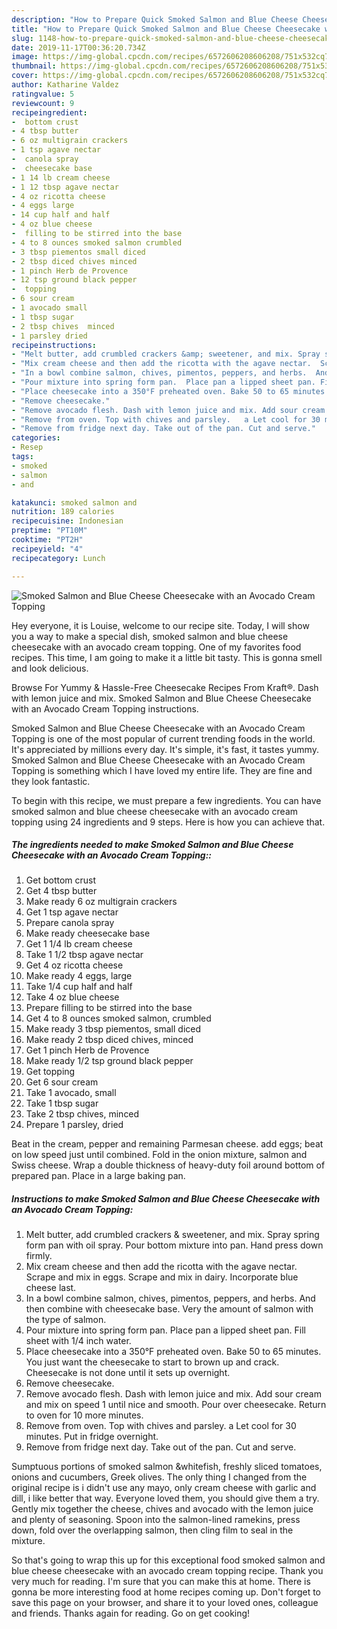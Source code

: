 ```yaml
---
description: "How to Prepare Quick Smoked Salmon and Blue Cheese Cheesecake with an Avocado Cream Topping"
title: "How to Prepare Quick Smoked Salmon and Blue Cheese Cheesecake with an Avocado Cream Topping"
slug: 1148-how-to-prepare-quick-smoked-salmon-and-blue-cheese-cheesecake-with-an-avocado-cream-topping
date: 2019-11-17T00:36:20.734Z
image: https://img-global.cpcdn.com/recipes/6572606208606208/751x532cq70/smoked-salmon-and-blue-cheese-cheesecake-with-an-avocado-cream-topping-recipe-main-photo.jpg
thumbnail: https://img-global.cpcdn.com/recipes/6572606208606208/751x532cq70/smoked-salmon-and-blue-cheese-cheesecake-with-an-avocado-cream-topping-recipe-main-photo.jpg
cover: https://img-global.cpcdn.com/recipes/6572606208606208/751x532cq70/smoked-salmon-and-blue-cheese-cheesecake-with-an-avocado-cream-topping-recipe-main-photo.jpg
author: Katharine Valdez
ratingvalue: 5
reviewcount: 9
recipeingredient:
-  bottom crust
- 4 tbsp butter
- 6 oz multigrain crackers
- 1 tsp agave nectar
-  canola spray
-  cheesecake base
- 1 14 lb cream cheese
- 1 12 tbsp agave nectar
- 4 oz ricotta cheese
- 4 eggs large
- 14 cup half and half
- 4 oz blue cheese
-  filling to be stirred into the base
- 4 to 8 ounces smoked salmon crumbled
- 3 tbsp piementos small diced
- 2 tbsp diced chives minced
- 1 pinch Herb de Provence
- 12 tsp ground black pepper
-  topping
- 6 sour cream
- 1 avocado small
- 1 tbsp sugar
- 2 tbsp chives  minced
- 1 parsley dried
recipeinstructions:
- "Melt butter, add crumbled crackers &amp; sweetener, and mix. Spray spring form pan with oil spray. Pour bottom mixture into pan. Hand press down firmly."
- "Mix cream cheese and then add the ricotta with the agave nectar.  Scrape and mix in eggs. Scrape and mix in dairy.  Incorporate blue cheese last."
- "In a bowl combine salmon, chives, pimentos, peppers, and herbs.  And then combine with cheesecake base. Very the amount of salmon with the type of salmon."
- "Pour mixture into spring form pan.  Place pan a lipped sheet pan. Fill sheet with 1/4 inch water."
- "Place cheesecake into a 350°F preheated oven. Bake 50 to 65 minutes.  You just want the cheesecake to start to brown up and crack. Cheesecake is not done until it sets up overnight."
- "Remove cheesecake."
- "Remove avocado flesh. Dash with lemon juice and mix. Add sour cream and mix on speed 1 until nice and smooth.  Pour over cheesecake.  Return to oven for 10 more minutes."
- "Remove from oven. Top with chives and parsley.   a Let cool for 30 minutes.  Put in fridge overnight."
- "Remove from fridge next day. Take out of the pan. Cut and serve."
categories:
- Resep
tags:
- smoked
- salmon
- and

katakunci: smoked salmon and
nutrition: 189 calories
recipecuisine: Indonesian
preptime: "PT10M"
cooktime: "PT2H"
recipeyield: "4"
recipecategory: Lunch

---
```



![Smoked Salmon and Blue Cheese Cheesecake with an Avocado Cream Topping](https://img-global.cpcdn.com/recipes/6572606208606208/751x532cq70/smoked-salmon-and-blue-cheese-cheesecake-with-an-avocado-cream-topping-recipe-main-photo.jpg)

Hey everyone, it is Louise, welcome to our recipe site. Today, I will show you a way to make a special dish, smoked salmon and blue cheese cheesecake with an avocado cream topping. One of my favorites food recipes. This time, I am going to make it a little bit tasty. This is gonna smell and look delicious.

Browse For Yummy &amp; Hassle-Free Cheesecake Recipes From Kraft®. Dash with lemon juice and mix. Smoked Salmon and Blue Cheese Cheesecake with an Avocado Cream Topping instructions.

Smoked Salmon and Blue Cheese Cheesecake with an Avocado Cream Topping is one of the most popular of current trending foods in the world. It's appreciated by millions every day. It's simple, it's fast, it tastes yummy. Smoked Salmon and Blue Cheese Cheesecake with an Avocado Cream Topping is something which I have loved my entire life. They are fine and they look fantastic.


To begin with this recipe, we must prepare a few ingredients. You can have smoked salmon and blue cheese cheesecake with an avocado cream topping using 24 ingredients and 9 steps. Here is how you can achieve that.

##### The ingredients needed to make Smoked Salmon and Blue Cheese Cheesecake with an Avocado Cream Topping::

1. Get  bottom crust
1. Get 4 tbsp butter
1. Make ready 6 oz multigrain crackers
1. Get 1 tsp agave nectar
1. Prepare  canola spray
1. Make ready  cheesecake base
1. Get 1 1/4 lb cream cheese
1. Take 1 1/2 tbsp agave nectar
1. Get 4 oz ricotta cheese
1. Make ready 4 eggs, large
1. Take 1/4 cup half and half
1. Take 4 oz blue cheese
1. Prepare  filling to be stirred into the base
1. Get 4 to 8 ounces smoked salmon, crumbled
1. Make ready 3 tbsp piementos, small diced
1. Make ready 2 tbsp diced chives, minced
1. Get 1 pinch Herb de Provence
1. Make ready 1/2 tsp ground black pepper
1. Get  topping
1. Get 6 sour cream
1. Take 1 avocado, small
1. Take 1 tbsp sugar
1. Take 2 tbsp chives,  minced
1. Prepare 1 parsley, dried


Beat in the cream, pepper and remaining Parmesan cheese. add eggs; beat on low speed just until combined. Fold in the onion mixture, salmon and Swiss cheese. Wrap a double thickness of heavy-duty foil around bottom of prepared pan. Place in a large baking pan. 

##### Instructions to make Smoked Salmon and Blue Cheese Cheesecake with an Avocado Cream Topping:

1. Melt butter, add crumbled crackers &amp; sweetener, and mix. Spray spring form pan with oil spray. Pour bottom mixture into pan. Hand press down firmly.
1. Mix cream cheese and then add the ricotta with the agave nectar.  Scrape and mix in eggs. Scrape and mix in dairy.  Incorporate blue cheese last.
1. In a bowl combine salmon, chives, pimentos, peppers, and herbs.  And then combine with cheesecake base. Very the amount of salmon with the type of salmon.
1. Pour mixture into spring form pan.  Place pan a lipped sheet pan. Fill sheet with 1/4 inch water.
1. Place cheesecake into a 350°F preheated oven. Bake 50 to 65 minutes.  You just want the cheesecake to start to brown up and crack. Cheesecake is not done until it sets up overnight.
1. Remove cheesecake.
1. Remove avocado flesh. Dash with lemon juice and mix. Add sour cream and mix on speed 1 until nice and smooth.  Pour over cheesecake.  Return to oven for 10 more minutes.
1. Remove from oven. Top with chives and parsley.   a Let cool for 30 minutes.  Put in fridge overnight.
1. Remove from fridge next day. Take out of the pan. Cut and serve.


Sumptuous portions of smoked salmon &amp;whitefish, freshly sliced tomatoes, onions and cucumbers, Greek olives. The only thing I changed from the original recipe is i didn&#39;t use any mayo, only cream cheese with garlic and dill, i like better that way. Everyone loved them, you should give them a try. Gently mix together the cheese, chives and avocado with the lemon juice and plenty of seasoning. Spoon into the salmon-lined ramekins, press down, fold over the overlapping salmon, then cling film to seal in the mixture. 

So that's going to wrap this up for this exceptional food smoked salmon and blue cheese cheesecake with an avocado cream topping recipe. Thank you very much for reading. I'm sure that you can make this at home. There is gonna be more interesting food at home recipes coming up. Don't forget to save this page on your browser, and share it to your loved ones, colleague and friends. Thanks again for reading. Go on get cooking!
